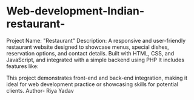 # Web-development-Indian-restaurant-
Project Name: "Restaurant"
Description:
A responsive and user-friendly restaurant website designed to showcase menus, special dishes, reservation options, and contact details. Built with HTML, CSS, and JavaScript, and integrated with a simple backend using PHP It includes features like:


This project demonstrates front-end and back-end integration, making it ideal for web development practice or showcasing skills for potential clients.
Author- Riya Yadav
